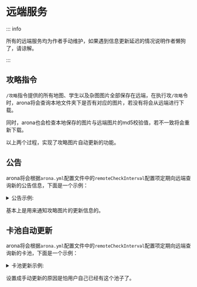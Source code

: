 # 远端服务<a id="remote"> </a>

::: info

所有的远端服务均为作者手动维护，如果遇到信息更新延迟的情况说明作者懒狗了，请谅解。

:::

## 攻略指令

`/攻略`指令提供的所有地图、学生以及杂图图片全部保存在远端，在执行攻`/攻略`令时，arona将会查询本地文件夹下是否有对应的图片，若没有将会从远端进行下载。

同时，arona也会检查本地保存的图片与远端图片的md5校验值，若不一致将会重新下载。

以上两个过程，实现了攻略图片自动更新的功能。

## 公告<a id="remote-announce"> </a>

arona将会根据`arona.yml`配置文件中的`remoteCheckInterval`配置项定期向远端查询新的公告信息，下面是一个示例：

<details>
    <summary>公告示例:</summary>
    <img src="/image/install/success.webp" alt="" />
</details>

基本上是用来通知攻略图片的更新信息的。

## 卡池自动更新<a id="remote-pool-update"> </a>

arona将会根据`arona.yml`配置文件中的`remoteCheckInterval`配置项定期向远端查询新的卡池，下面是一个示例：

<details>
    <summary>卡池更新示例:</summary>
    <img src="/image/install/success.webp" alt="" />
</details>

设置成手动更新的原因是怕用户自己已经有这个池子了。
